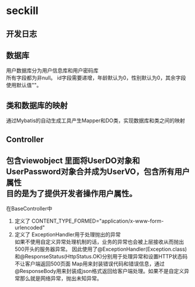 # seckill
## 开发日志

## 数据库
用户数据库分为用户信息库和用户密码库  
所有字段都为非null。 id字段需要递增，年龄默认为0，性别默认为0，其余字段使用默认值""。  

## 类和数据库的映射
通过Mybatis的自动生成工具产生Mapper和DO类，实现数据库和类之间的映射

## Controller
包含viewobject
里面将UserDO对象和UserPassword对象合并成为UserVO，包含所有用户属性  
目的是为了提供开发者操作用户属性。
----------------------------------
在BaseController中  
1. 定义了 CONTENT_TYPE_FORMED="application/x-www-form-urlencoded"
2. 定义了 ExceptionHandler用于处理抛出的异常  
如果不使用自定义异常处理机制的话，业务的异常也会被上层接收从而抛出500开头的服务器异常。
因此使用了@ExceptionHandler(Exception.class)和@ResponseStatus(HttpStatus.OK)分别用于处理异常和设置HTTP状态码不让客户端返回500页面
Map用来封装错误代码和错误信息，通过@ResponseBody用来封装成json格式返回给客户端处理。如果不是自定义异常那么就是网络异常，抛出未知异常。
